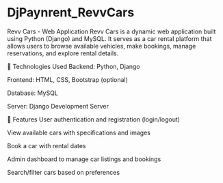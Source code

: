 # DjPaynrent_RevvCars
Revv Cars - Web Application
Revv Cars is a dynamic web application built using Python (Django) and MySQL. It serves as a car rental platform that allows users to browse available vehicles, make bookings, manage reservations, and explore rental details.

🔧 Technologies Used
Backend: Python, Django

Frontend: HTML, CSS, Bootstrap (optional)

Database: MySQL

Server: Django Development Server

📌 Features
User authentication and registration (login/logout)

View available cars with specifications and images

Book a car with rental dates

Admin dashboard to manage car listings and bookings

Search/filter cars based on preferences


